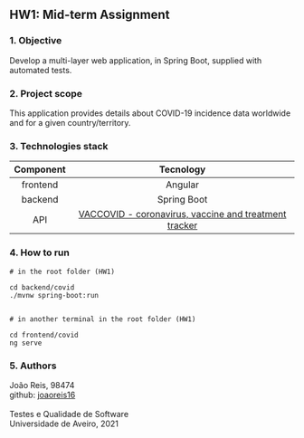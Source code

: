 
## HW1: Mid-term Assignment

### 1. Objective

Develop a multi-layer web application, in Spring Boot, supplied with automated tests.


### 2. Project scope

This application provides details about COVID-19 incidence data worldwide and for a given country/territory.

### 3. Technologies stack

| Component | Tecnology |
| :---: | :---: |
| frontend | Angular |  
| backend| Spring Boot | 
| API | [VACCOVID - coronavirus, vaccine and treatment tracker](https://rapidapi.com/vaccovidlive-vaccovidlive-default/api/vaccovid-coronavirus-vaccine-and-treatment-tracker/) | 

### 4. How to run

```
# in the root folder (HW1)

cd backend/covid
./mvnw spring-boot:run


# in another terminal in the root folder (HW1)

cd frontend/covid
ng serve
```

### 5. Authors

João Reis, 98474 <br>
github: [joaoreis16](https://github.com/joaoreis16)
<br>
<br>
Testes e Qualidade de Software
<br>
Universidade de Aveiro, 2021

